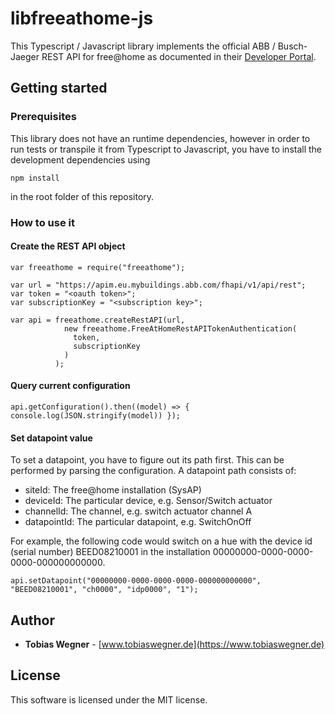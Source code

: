 # libfreeathome-js

This Typescript / Javascript library implements the official ABB / Busch-Jaeger REST API for free@home as documented in their [Developer Portal](https://developer.eu.mybuildings.abb.com/).

## Getting started

### Prerequisites

This library does not have an runtime dependencies, however in order to run tests or transpile it from Typescript to Javascript, you have to install the development dependencies using

```
npm install
```

in the root folder of this repository.

### How to use it

#### Create the REST API object

```
var freeathome = require("freeathome");

var url = "https://apim.eu.mybuildings.abb.com/fhapi/v1/api/rest";
var token = "<oauth token>";
var subscriptionKey = "<subscription key>";

var api = freeathome.createRestAPI(url,
            new freeathome.FreeAtHomeRestAPITokenAuthentication(
              token,
              subscriptionKey
            )
          );
```

#### Query current configuration

```
api.getConfiguration().then((model) => { console.log(JSON.stringify(model)) });
```

#### Set datapoint value

To set a datapoint, you have to figure out its path first. This can be performed by parsing the configuration. A datapoint path consists of:
  * siteId: The free@home installation (SysAP)
  * deviceId: The particular device, e.g. Sensor/Switch actuator
  * channelId: The channel, e.g. switch actuator channel A
  * datapointId: The particular datapoint, e.g. SwitchOnOff

For example, the following code would switch on a hue with the device id (serial number) BEED08210001 in the installation 00000000-0000-0000-0000-000000000000.

```
api.setDatapoint("00000000-0000-0000-0000-000000000000", "BEED08210001", "ch0000", "idp0000", "1");
```

## Author

* **Tobias Wegner** - [www.tobiaswegner.de](https://www.tobiaswegner.de)

## License

This software is licensed under the MIT license.
